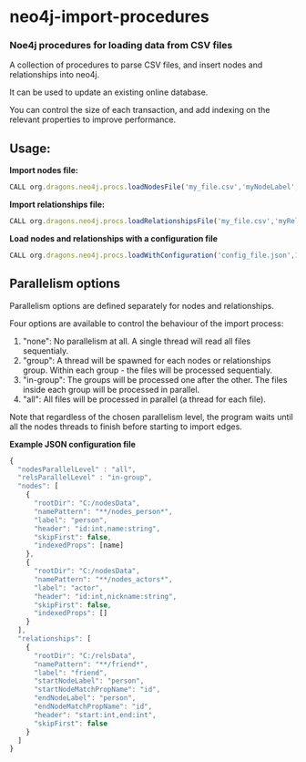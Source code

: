 # neo4j-import-procedures
### Noe4j procedures for loading data from CSV files

A collection of procedures to parse CSV files, and insert nodes and relationships into neo4j.

It can be used to update an existing online database.

You can control the size of each transaction, and add indexing on the relevant properties to improve performance.

## Usage:

**Import nodes file:**

```javascript
CALL org.dragons.neo4j.procs.loadNodesFile('my_file.csv','myNodeLabel','name1:type1,name2:type2',false,1000,[name1])
```

**Import relationships file:**

```javascript
CALL org.dragons.neo4j.procs.loadRelationshipsFile('my_file.csv','myRelLabel','startNodeLabel','endNodeLabel','startNodeProperty','endNodeProperty','start:int,end:string,name1:type1,name2:type2',false,1000)
```

**Load nodes and relationships with a configuration file**

```javascript
CALL org.dragons.neo4j.procs.loadWithConfiguration('config_file.json',10000)
```

## Parallelism options
Parallelism options are defined separately for nodes and relationships.

Four options are available to control the behaviour of the import process:
  1. "none": No parallelism at all. A single thread will read all files sequentialy.
  2. "group": A thread will be spawned for each nodes or relationships group. Within each group - the files will be processed           sequentialy.
  3. "in-group": The groups will be processed one after the other. The files inside each group will be processed in parallel.
  4. "all": All files will be processed in parallel (a thread for each file).

Note that regardless of the chosen parallelism level, the program waits until all the nodes threads to finish before starting to import edges.

**Example JSON configuration file**

```javascript
{
  "nodesParallelLevel" : "all",
  "relsParallelLevel" : "in-group",
  "nodes": [
    {
      "rootDir": "C:/nodesData",
      "namePattern": "**/nodes_person*",
      "label": "person",
      "header": "id:int,name:string",
      "skipFirst": false,
      "indexedProps": [name]
    },
    {
      "rootDir": "C:/nodesData",
      "namePattern": "**/nodes_actors*",
      "label": "actor",
      "header": "id:int,nickname:string",
      "skipFirst": false,
      "indexedProps": []
    }
  ],
  "relationships": [
    {
      "rootDir": "C:/relsData",
      "namePattern": "**/friend*",
      "label": "friend",
      "startNodeLabel": "person",
      "startNodeMatchPropName": "id",
      "endNodeLabel": "person",
      "endNodeMatchPropName": "id",
      "header": "start:int,end:int",
      "skipFirst": false
    }
  ]
}
```
